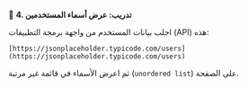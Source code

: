 🧪 **4. تدريب: عرض أسماء المستخدمين**

اجلب بيانات المستخدم من واجهة برمجة التطبيقات (API) هذه:
```
[https://jsonplaceholder.typicode.com/users](https://jsonplaceholder.typicode.com/users)
```
ثم اعرض الأسماء في قائمة غير مرتبة (`unordered list`) على الصفحة.
